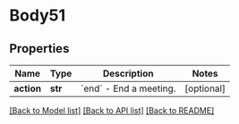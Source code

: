 # Body51

## Properties
Name | Type | Description | Notes
------------ | ------------- | ------------- | -------------
**action** | **str** | &#x60;end&#x60; - End a meeting. | [optional] 

[[Back to Model list]](../README.md#documentation-for-models) [[Back to API list]](../README.md#documentation-for-api-endpoints) [[Back to README]](../README.md)

